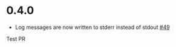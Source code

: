# 0.4.0

* Log messages are now written to stderr instead of stdout [#49](https://github.com/Unibeautify/beautifier-php-cs-fixer/pull/49)

Test PR
